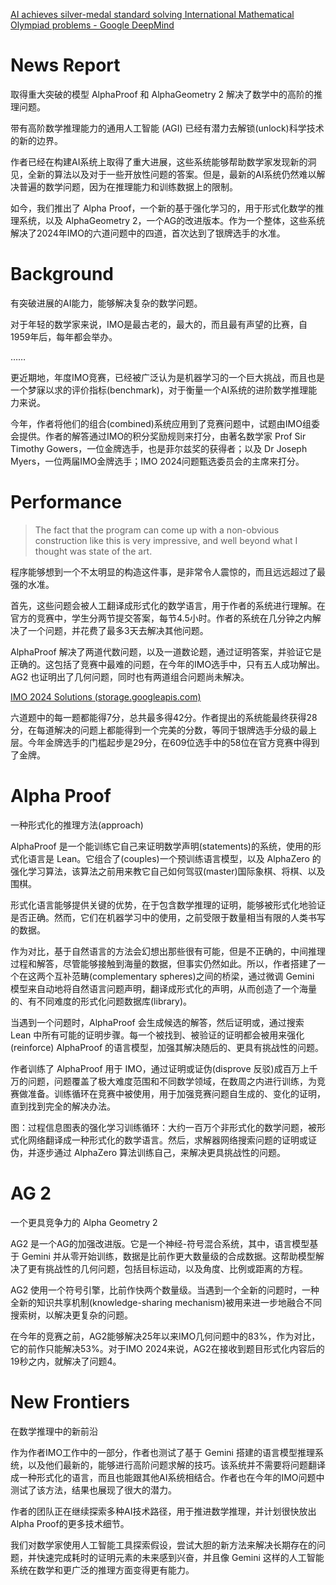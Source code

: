 [AI achieves silver-medal standard solving International Mathematical Olympiad problems - Google DeepMind](https://deepmind.google/discover/blog/ai-solves-imo-problems-at-silver-medal-level/)

# News Report

取得重大突破的模型 AlphaProof 和 AlphaGeometry 2 解决了数学中的高阶的推理问题。

带有高阶数学推理能力的通用人工智能 (AGI) 已经有潜力去解锁(unlock)科学技术的新的边界。

作者已经在构建AI系统上取得了重大进展，这些系统能够帮助数学家发现新的洞见，全新的算法以及对于一些开放性问题的答案。但是，最新的AI系统仍然难以解决普遍的数学问题，因为在推理能力和训练数据上的限制。

如今，我们推出了 Alpha Proof，一个新的基于强化学习的，用于形式化数学的推理系统，以及 AlphaGeometry 2，一个AG的改进版本。作为一个整体，这些系统解决了2024年IMO的六道问题中的四道，首次达到了银牌选手的水准。

# Background

有突破进展的AI能力，能够解决复杂的数学问题。

对于年轻的数学家来说，IMO是最古老的，最大的，而且最有声望的比赛，自1959年后，每年都会举办。

……

更近期地，年度IMO竞赛，已经被广泛认为是机器学习的一个巨大挑战，而且也是一个梦寐以求的评价指标(benchmark)，对于衡量一个AI系统的进阶数学推理能力来说。

今年，作者将他们的组合(combined)系统应用到了竞赛问题中，试题由IMO组委会提供。作者的解答通过IMO的积分奖励规则来打分，由著名数学家 Prof Sir Timothy Gowers，一位金牌选手，也是菲尔兹奖的获得者；以及 Dr Joseph Myers，一位两届IMO金牌选手；IMO 2024问题甄选委员会的主席来打分。

# Performance

>The fact that the program can come up with a non-obvious construction like this is very impressive, and well beyond what I thought was state of the art.

程序能够想到一个不太明显的构造这件事，是非常令人震惊的，而且远远超过了最强的水准。

首先，这些问题会被人工翻译成形式化的数学语言，用于作者的系统进行理解。在官方的竞赛中，学生分两节提交答案，每节4.5小时。作者的系统在几分钟之内解决了一个问题，并花费了最多3天去解决其他问题。

AlphaProof 解决了两道代数问题，以及一道数论题，通过证明答案，并验证它是正确的。这包括了竞赛中最难的问题，在今年的IMO选手中，只有五人成功解出。AG2 也证明出了几何问题，同时也有两道组合问题尚未解决。

[IMO 2024 Solutions (storage.googleapis.com)](https://storage.googleapis.com/deepmind-media/DeepMind.com/Blog/imo-2024-solutions/index.html)

六道题中的每一题都能得7分，总共最多得42分。作者提出的系统能最终获得28分，在每道解决的问题上都能得到一个完美的分数，等同于银牌选手分级的最上层。今年金牌选手的门槛起步是29分，在609位选手中的58位在官方竞赛中得到了金牌。

# Alpha Proof

一种形式化的推理方法(approach)

AlphaProof 是一个能训练它自己来证明数学声明(statements)的系统，使用的形式化语言是 Lean。它组合了(couples)一个预训练语言模型，以及 AlphaZero 的强化学习算法，该算法之前用来教它自己如何驾驭(master)国际象棋、将棋、以及围棋。

形式化语言能够提供关键的优势，在于包含数学推理的证明，能够被形式化地验证是否正确。然而，它们在机器学习中的使用，之前受限于数量相当有限的人类书写的数据。

作为对比，基于自然语言的方法会幻想出那些很有可能，但是不正确的，中间推理过程和解答，尽管能够接触到海量的数据，但事实仍然如此。所以，作者搭建了一个在这两个互补范畴(complementary spheres)之间的桥梁，通过微调 Gemini 模型来自动地将自然语言问题声明，翻译成形式化的声明，从而创造了一个海量的、有不同难度的形式化问题数据库(library)。

当遇到一个问题时，AlphaProof 会生成候选的解答，然后证明或，通过搜索 Lean 中所有可能的证明步骤。每一个被找到、被验证的证明都会被用来强化(reinforce) AlphaProof 的语言模型，加强其解决随后的、更具有挑战性的问题。

作者训练了 AlphaProof 用于 IMO，通过证明或证伪(disprove 反驳)成百万上千万的问题，问题覆盖了极大难度范围和不同数学领域，在数周之内进行训练，为竞赛做准备。训练循环在竞赛中被使用，用于加强竞赛问题自生成的、变化的证明，直到找到完全的解决办法。

图：过程信息图表的强化学习训练循环：大约一百万个非形式化的数学问题，被形式化网络翻译成一种形式化的数学语言。然后，求解器网络搜索问题的证明或证伪，并逐步通过 AlphaZero 算法训练自己，来解决更具挑战性的问题。

# AG 2

一个更具竞争力的 Alpha Geometry 2

AG2 是一个AG的加强改进版。它是一个神经-符号混合系统，其中，语言模型基于 Gemini 并从零开始训练，数据是比前作更大数量级的合成数据。这帮助模型解决了更有挑战性的几何问题，包括目标运动，以及角度、比例或距离的方程。

AG2 使用一个符号引擎，比前作快两个数量级。当遇到一个全新的问题时，一种全新的知识共享机制(knowledge-sharing mechanism)被用来进一步地融合不同搜索树，以解决更复杂的问题。

在今年的竞赛之前，AG2能够解决25年以来IMO几何问题中的83%，作为对比，它的前作只能解决53%。对于IMO 2024来说，AG2在接收到题目形式化内容后的19秒之内，就解决了问题4。

# New Frontiers

在数学推理中的新前沿

作为作者IMO工作中的一部分，作者也测试了基于 Gemini 搭建的语言模型推理系统，以及他们最新的，能够进行高阶问题求解的技巧。该系统并不需要将问题翻译成一种形式化的语言，而且也能跟其他AI系统相结合。作者也在今年的IMO问题中测试了该方法，结果也展现了很大的潜力。

作者的团队正在继续探索多种AI技术路径，用于推进数学推理，并计划很快放出Alpha Proof的更多技术细节。

我们对数学家使用人工智能工具探索假设，尝试大胆的新方法来解决长期存在的问题，并快速完成耗时的证明元素的未来感到兴奋，并且像 Gemini 这样的人工智能系统在数学和更广泛的推理方面变得更有能力。
